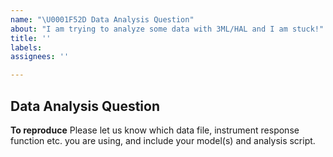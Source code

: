 ```yaml
---
name: "\U0001F52D Data Analysis Question"
about: "I am trying to analyze some data with 3ML/HAL and I am stuck!"
title: ''
labels:
assignees: ''

---
```


## Data Analysis Question

**To reproduce**
Please let us know which data file, instrument response function etc. you are using, and include your model(s) and analysis script.

